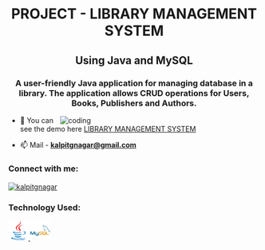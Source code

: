 <h1 align="center">PROJECT - LIBRARY MANAGEMENT SYSTEM</h1>
<h2 align="center">Using Java and MySQL</h2>
<h3 align="center">A user-friendly Java application for managing database in a library. The application allows CRUD operations for Users, Books, Publishers and Authors.</h3>

<img align="right" alt="coding" width="400" src="https://cdn.dribbble.com/users/2131993/screenshots/4948736/thoughtworks-gif_dribbble.gif">

- 🔭 You can see the demo here [LIBRARY MANAGEMENT SYSTEM](https://drive.google.com/drive/folders/1R1v6BCQlF-krzNIexgrmXHkRYZpItAiJ?usp=sharing)

- 📫 Mail - **kalpitgnagar@gmail.com**

<h3 align="left">Connect with me:</h3>
<p align="left">
<a href="https://linkedin.com/in/kalpitgnagar" target="blank"><img align="center" src="https://raw.githubusercontent.com/rahuldkjain/github-profile-readme-generator/master/src/images/icons/Social/linked-in-alt.svg" alt="kalpitgnagar" height="30" width="40" /></a>
</p>

<h3 align="left">Technology Used:</h3>
<p align="left"> <a href="https://www.java.com" target="_blank" rel="noreferrer"> <img src="https://raw.githubusercontent.com/devicons/devicon/master/icons/java/java-original.svg" alt="java" width="40" height="40"/> </a> <a href="https://www.mysql.com/" target="_blank" rel="noreferrer"> <img src="https://raw.githubusercontent.com/devicons/devicon/master/icons/mysql/mysql-original-wordmark.svg" alt="mysql" width="40" height="40"/> </a> </p>
